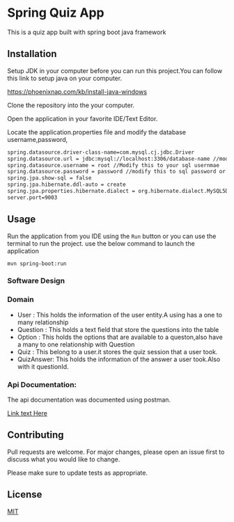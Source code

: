 # Spring Quiz App

This is a quiz app built with spring boot java framework

## Installation

Setup JDK in your computer before you can run this project.You can follow this link to setup java on your computer.

https://phoenixnap.com/kb/install-java-windows

Clone the repository into the your computer.

Open the application in your favorite IDE/Text Editor.

Locate the application.properties file and modify the database username,password,

```bash
spring.datasource.driver-class-name=com.mysql.cj.jdbc.Driver
spring.datasource.url = jdbc:mysql://localhost:3306/database-name //modify the databaseName
spring.datasource.username = root //Modify this to your sql usernmae
spring.datasource.password = password //modify this to sql password or blank if it doesnt have.
spring.jpa.show-sql = false
spring.jpa.hibernate.ddl-auto = create
spring.jpa.properties.hibernate.dialect = org.hibernate.dialect.MySQL5Dialect
server.port=9003
```

## Usage

Run the application from you IDE using the `Run` button or you can use the terminal to run the project.
use the below command to launch the application
```maven
mvn spring-boot:run
```

### Software Design


### Domain
- User : This holds the information of the user entity.A using has a one to many relationship
- Question : This holds a text field that store the questions into the table
- Option : This holds the options that are available to a queston,also have a many to one relationship with  Question
- Quiz : This belong to a user.it stores the quiz session that a user took.
- QuizAnswer: This holds the information of the answer a user took.Also with it questionId.

### Api Documentation:
The api documentation was documented using postman.


[Link text Here](https://documenter.getpostman.com/view/18994692/UVeFMS5j#140e21fc-a666-44e2-9060-eee40d820b19)

## Contributing
Pull requests are welcome. For major changes, please open an issue first to discuss what you would like to change.

Please make sure to update tests as appropriate.

## License
[MIT](https://choosealicense.com/licenses/mit/)
